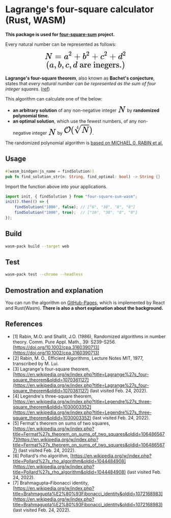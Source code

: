 # Lagrange's four-square calculator (Rust, WASM)

**This package is used for [four-square-sum](https://github.com/powergee/four-square-sum) project.**

Every natural number can be represented as follows:
<!-- $$
N = a^2+b^2+c^2+d^2\\
$$ --> 

<div align="center"><img style="background: white;" src="svg/EGlvzsItEE.svg"></div>
<!-- $$
\text{($a, b, c, d$ are inegers.)}
$$ --> 

<div align="center"><img style="background: white;" src="svg/yjTwUIpiWx.svg"></div>

**Lagrange's four-square theorem**, also known as **Bachet's conjecture**, states that *every natural number can be represented as the sum of four integer squares.* ([ref](https://en.wikipedia.org/wiki/Lagrange%27s_four-square_theorem))

This algorithm can calculate one of the below:
* **an arbitrary solution** of any non-negative integer <!-- $N$ --> <img style="transform: translateY(0.1em); background: white;" src="svg/W6p4YWiNBV.svg"> by **randomized polynomial time.**
* **an optimal solution**, which use the fewest numbers, of any non-negative integer <!-- $N$ --> <img style="transform: translateY(0.1em); background: white;" src="svg/W6p4YWiNBV.svg"> by <!-- $\mathcal{O}(\sqrt[4]{N})$ --> <img style="transform: translateY(0.1em); background: white;" src="svg/1zKcmlvaz6.svg">.

The randomized polynomial algorithm is [based on MICHAEL 0. RABIN et al.](https://onlinelibrary.wiley.com/doi/10.1002/cpa.3160390713)

## Usage

```rust
#[wasm_bindgen(js_name = findSolution)]
pub fn find_solution_str(n: String, find_optimal: bool) -> String {}
```

Import the function above into your applications.

```js
import init, { findSolution } from "four-square-sum-wasm";
init().then(() => {
    findSolution("1000", false); // ["6", "30", "8", "0"]
    findSolution("1000", true);  // ["10", "30", "0", "0"]
});
```

## Build

```bash
wasm-pack build --target web
```

## Test

```bash
wasm-pack test --chrome --headless
```

## Demostration and explanation

You can run the algorithm on [GitHub-Pages](https://powergee.github.io/four-square-sum/), which is implemented by React and Rust(Wasm). **There is also a short explanation about the background.**

## References

* [1] Rabin, M.O. and Shallit, J.O. (1986), Randomized algorithms in number theory. Comm. Pure Appl. Math., 39: S239-S256. [https://doi.org/10.1002/cpa.3160390713](https://doi.org/10.1002/cpa.3160390713)
* [2] Rabin, M. O., Efficient Algorithms, Lecture Notes MIT, 1977, transcribed by M. Lui.
* [3] Lagrange's four-square theorem, [https://en.wikipedia.org/w/index.php?title=Lagrange%27s_four-square_theorem&oldid=1070361127](https://en.wikipedia.org/w/index.php?title=Lagrange%27s_four-square_theorem&oldid=1070361127) (last visited Feb. 24, 2022).
* [4] Legendre's three-square theorem, [https://en.wikipedia.org/w/index.php?title=Legendre%27s_three-square_theorem&oldid=1030003352](https://en.wikipedia.org/w/index.php?title=Legendre%27s_three-square_theorem&oldid=1030003352) (last visited Feb. 24, 2022).
* [5] Fermat's theorem on sums of two squares, [https://en.wikipedia.org/w/index.php?title=Fermat%27s_theorem_on_sums_of_two_squares&oldid=1064865677](https://en.wikipedia.org/w/index.php?title=Fermat%27s_theorem_on_sums_of_two_squares&oldid=1064865677) (last visited Feb. 24, 2022).
* [6] Pollard's rho algorithm, [https://en.wikipedia.org/w/index.php?title=Pollard%27s_rho_algorithm&oldid=1044484908](https://en.wikipedia.org/w/index.php?title=Pollard%27s_rho_algorithm&oldid=1044484908) (last visited Feb. 24, 2022).
* [7] Brahmagupta–Fibonacci identity, [https://en.wikipedia.org/w/index.php?title=Brahmagupta%E2%80%93Fibonacci_identity&oldid=1072168983](https://en.wikipedia.org/w/index.php?title=Brahmagupta%E2%80%93Fibonacci_identity&oldid=1072168983) (last visited Feb. 24, 2022).